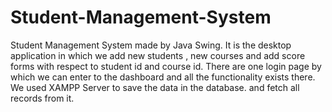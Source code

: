 # Student-Management-System
Student Management System made by Java Swing. It is the desktop application in which we add new students  , new courses and add score forms with respect to student id and course id. There are one login page by which we can enter to the dashboard and all the functionality exists there. We used XAMPP Server to save the data in the database. and fetch all records from it.
